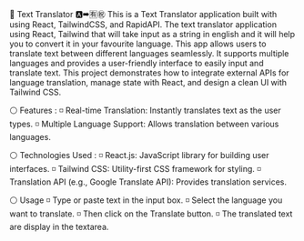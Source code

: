 💬 Text Translator 🅰➡🈶㊗
    This is a Text Translator application built with using React, TailwindCSS, and RapidAPI. 
    The text translator application using React, Tailwind that will take input as a string in english and it will help you to convert it in your favourite language. 
    This app allows users to translate text between different languages seamlessly. It supports multiple languages and provides a user-friendly interface to easily input and translate text.
    This project demonstrates how to integrate external APIs for language translation, manage state with React, and design a clean UI with Tailwind CSS.

⚪ Features :
  ◽ Real-time Translation: Instantly translates text as the user types.
  ◽ Multiple Language Support: Allows translation between various languages.

⚪ Technologies Used :
  ◽ React.js: JavaScript library for building user interfaces.
  ◽ Tailwind CSS: Utility-first CSS framework for styling.
  ◽ Translation API (e.g., Google Translate API): Provides translation services.

⚪ Usage
  ◽ Type or paste text in the input box.
  ◽ Select the language you want to translate.
  ◽ Then click on the Translate button. 
  ◽ The translated text are display in the textarea.
